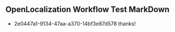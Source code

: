 ## OpenLocalization Workflow Test MarkDown
* 2e0447a1-9134-47aa-a370-14bf3e87d578 thanks!

<!--HONumber=Jul16_HO4-->


